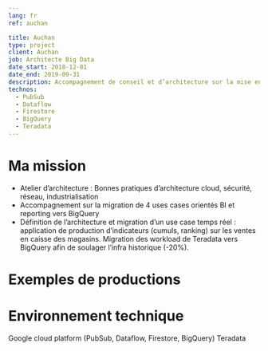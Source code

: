 ```yaml
---
lang: fr
ref: auchan

title: Auchan
type: project
client: Auchan
job: Architecte Big Data 
date_start: 2018-12-01
date_end: 2019-09-31
description: Accompagnement de conseil et d’architecture sur la mise en place d’une nouvelle plateforme cloud GCP et migration de use cases vers cette plateforme
technos:
  - PubSub
  - Dataflow
  - Firestore
  - BigQuery
  - Teradata 
---
```

# Ma mission

- Atelier d’architecture : Bonnes pratiques d’architecture cloud, sécurité, réseau, industrialisation
- Accompagnement sur la migration de 4 uses cases orientés BI et reporting vers BigQuery
- Définition de l’architecture et migration d’un use case temps réel : application de production d’indicateurs (cumuls, ranking) sur les ventes en caisse des magasins. Migration des workload de Teradata vers BigQuery afin de soulager l’infra historique (-20%).

# Exemples de productions

# Environnement technique
Google cloud platform (PubSub, Dataflow, Firestore, BigQuery)
Teradata 